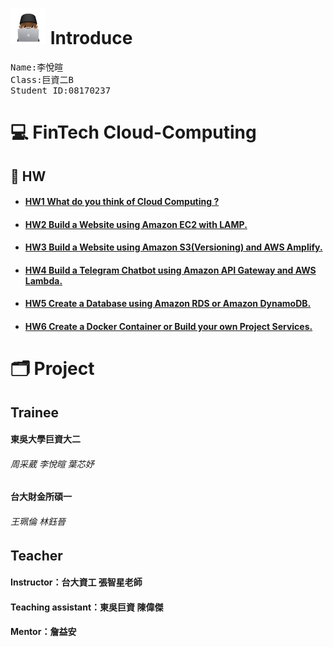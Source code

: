 # <img src="Hw/HW_Material/me.png"> **Introduce**
  <pre>Name:李悅暄<br>Class:巨資二B<br>Student ID:08170237</pre>
# 💻 FinTech Cloud-Computing
## 📝 HW
* #### [HW1 What do you think of Cloud Computing ?](Hw/HW1.md)
* #### [HW2 Build a Website using Amazon EC2 with LAMP.](Hw/HW2.md)
* #### [HW3 Build a Website using Amazon S3(Versioning) and AWS Amplify.](Hw/HW3.md)
* #### [HW4 Build a Telegram Chatbot using Amazon API Gateway and AWS Lambda.](Hw/HW4.md)
* #### [HW5 Create a Database using Amazon RDS or Amazon DynamoDB.](Hw/HW5.md)
* #### [HW6 Create a Docker Container or Build your own Project Services.](Hw/HW6.md)
# 🗂 Project
## Trainee
<h4>東吳大學巨資大二</h4> 
<h6>周采葳 李悅暄 葉芯妤</h6>
<h4>台大財金所碩一</h4>
<h6>王珮倫 林鈺晉</h6>

## Teacher
<h4>Instructor：台大資工 張智星老師</h4>

<h4>Teaching assistant：東吳巨資 陳偉傑</h4>

<h4>Mentor：詹益安</h4>
